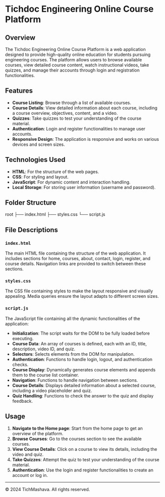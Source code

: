 # Tichdoc Engineering Online Course Platform

## Overview

The Tichdoc Engineering Online Course Platform is a web application designed to provide high-quality online education for students pursuing engineering courses. The platform allows users to browse available courses, view detailed course content, watch instructional videos, take quizzes, and manage their accounts through login and registration functionalities.

## Features

- **Course Listing**: Browse through a list of available courses.
- **Course Details**: View detailed information about each course, including a course overview, objectives, content, and a video.
- **Quizzes**: Take quizzes to test your understanding of the course material.
- **Authentication**: Login and register functionalities to manage user accounts.
- **Responsive Design**: The application is responsive and works on various devices and screen sizes.

## Technologies Used

- **HTML**: For the structure of the web pages.
- **CSS**: For styling and layout.
- **JavaScript**: For dynamic content and interaction handling.
- **Local Storage**: For storing user information (username and password).

## Folder Structure

root
├── index.html
├── styles.css
└── script.js

## File Descriptions

### `index.html`

The main HTML file containing the structure of the web application. It includes sections for home, courses, about, contact, login, register, and course details. Navigation links are provided to switch between these sections.

### `styles.css`

The CSS file containing styles to make the layout responsive and visually appealing. Media queries ensure the layout adapts to different screen sizes.

### `script.js`

The JavaScript file containing all the dynamic functionalities of the application:

- **Initialization**: The script waits for the DOM to be fully loaded before executing.
- **Course Data**: An array of courses is defined, each with an ID, title, description, video ID, and quiz.
- **Selectors**: Selects elements from the DOM for manipulation.
- **Authentication**: Functions to handle login, logout, and authentication checks.
- **Course Display**: Dynamically generates course elements and appends them to the course list container.
- **Navigation**: Functions to handle navigation between sections.
- **Course Details**: Displays detailed information about a selected course, including a video placeholder and quiz.
- **Quiz Handling**: Functions to check the answer to the quiz and display feedback.

## Usage

1. **Navigate to the Home page**: Start from the home page to get an overview of the platform.
2. **Browse Courses**: Go to the courses section to see the available courses.
3. **View Course Details**: Click on a course to view its details, including the video and quiz.
4. **Take Quizzes**: Attempt the quiz to test your understanding of the course material.
5. **Authentication**: Use the login and register functionalities to create an account or log in.


---

&copy; 2024 TichMashava. All rights reserved.

